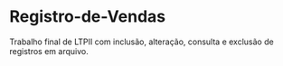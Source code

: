 # Registro-de-Vendas
Trabalho final de LTPII com inclusão, alteração, consulta e exclusão de registros em arquivo.
